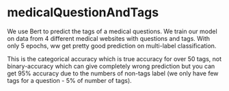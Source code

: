 # medicalQuestionAndTags
We use Bert to predict the tags of a medical questions. We train our model on data from 4 different medical websites with questions and tags. With only 5 epochs, ww get pretty good prediction on multi-label classification.

This is the categorical accuracy which is true accuracy for over 50 tags, not binary-accuracy which can give completely wrong prediction but you can get 95% accuracy due to the numbers of non-tags label (we only have few tags for a question - 5% of number of tags). 
